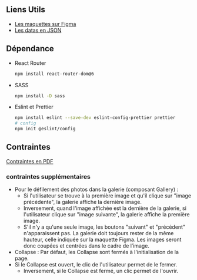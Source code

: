 ## Liens Utils

- [Les maquettes sur Figma](https://www.figma.com/file/bAnXDNqRKCRRP8mY2gcb5p/UI-Design-Kasa-FR?node-id=0%3A1)
- [Les datas en JSON](https://s3-eu-west-1.amazonaws.com/course.oc-static.com/projects/Front-End+V2/P9+React+1/logements.json)

## Dépendance

- React Router

  ```bash
  npm install react-router-dom@6
  ```

- SASS

  ```bash
  npm install -D sass
  ```

- Eslint et Prettier

  ```bash
  npm install eslint --save-dev eslint-config-prettier prettier
  # config
  npm init @eslint/config
  ```

## Contraintes

[Contraintes en PDF](https://course.oc-static.com/projects/Front-End+V2/P9+React+1/Coding+guidelines+Kasa+FR.pdf)

### contraintes supplémentaires

- Pour le défilement des photos dans la galerie (composant Gallery) :
  - Si l'utilisateur se trouve à la première image et qu'il clique sur "image précédente", la galerie affiche la dernière image.
  - Inversement, quand l'image affichée est la dernière de la galerie, si l'utilisateur clique sur "image suivante", la galerie affiche la première image.
  - S'il n'y a qu'une seule image, les boutons "suivant" et "précédent" n'apparaissent pas.
La galerie doit toujours rester de la même hauteur, celle indiquée sur la maquette Figma. Les images seront donc coupées et centrées dans le cadre de l’image.
- Collapse : Par défaut, les Collapse sont fermés à l'initialisation de la page.
- Si le Collapse est ouvert, le clic de l'utilisateur permet de le fermer.
  - Inversement, si le Collapse est fermé, un clic permet de l'ouvrir.
